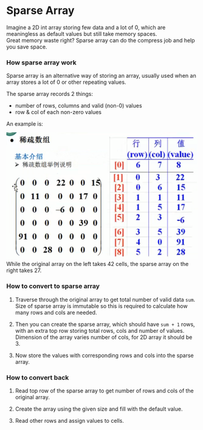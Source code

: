 # Sparse Array
Imagine a 2D int array storing few data and a lot of 0, which are meaningless as default values but still take memory spaces.</br>
Great memory waste right? Sparse array can do the compress job and help you save space.

### How sparse array work
Sparse array is an alternative way of storing an array, usually used when an array stores a lot of 0 or other repeating values.

The sparse array records 2 things:
* number of rows, columns and valid (non-0) values
* row & col of each non-zero values

An example is:

![Example](./pic/sparse_arr_example.png)
While the original array on the left takes 42 cells, the sparse array on the right takes 27.

### How to convert to sparse array
1. Traverse through the original array to get total number of valid data `sum`. Size of sparse array is immutable so this is required to calculate how many rows and cols are needed.

2. Then you can create the sparse array, which should have `sum + 1` rows, with an extra top row storing total rows, cols and number of values. Dimension of the array varies number of cols, for 2D array it should be 3.

3. Now store the values with corresponding rows and cols into the sparse array.

### How to convert back
1. Read top row of the sparse array to get number of rows and cols of the original array.

2. Create the array using the given size and fill with the default value.

3. Read other rows and assign values to cells.
